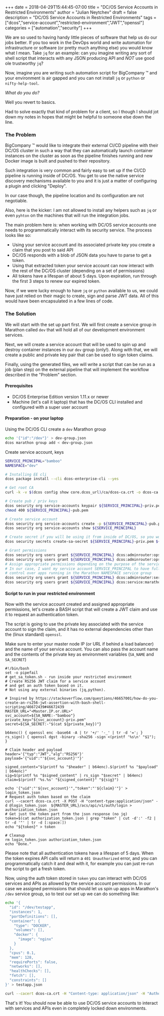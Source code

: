 +++
date = 2018-04-29T15:44:45-07:00
title = "DC/OS Service Accounts in Restricted Environments"
author = "Julian Neytchev"
draft = false
description = "DC/OS Service Accounts in Restricted Environments"
tags = ["dcos","service-account","restricted-environment","JWT","openssl"]
categories = ["automation","security"]
+++

We are so used to having handy little pieces of software that help us do our jobs better. If you too work in the DevOps world and write automation for infrastructure or software (or pretty much anything else) you would know what I mean. Take `jq` for an example: can you imagine writing any sort of shell script that interacts with any JSON producing API and _NOT_ use good ole trustworthy `jq`?

Now, imagine you are writing such automation script for BigCompany &trade; and your environment is air gapped and you can not install `jq` or `python` or `nifty-help-tool`.

_What do you do?_

Well you revert to basics.

Had to solve exactly that kind of problem for a client, so I though I should jot down my notes in hopes that might be helpful to someone else down the line.

<!--more-->

### The Problem

BigCompany &trade; would like to integrate their external CI/CD pipeline with their DC/OS cluster in such a way that they can automatically launch container instances on the cluster as soon as the pipeline finishes running and new Docker image is built and pushed to their repository.

Such integration is very common and fairly easy to set up if the CI/CD pipeline is running inside of DC/OS. You get to use the native service discovery mechanisms available to you and it is just a matter of configuring a plugin and clicking "Deploy".

In our case though, the pipeline location and its configuration are not negotiable.

Also, here is the kicker: I am not allowed to install any helpers such as `jq` or even `pyhton` on the machines that will run the integration jobs.

The main problem here is: when working with DC/OS service accounts one needs to programmatically interact with its security service. The process looks like so:

* Using your service account and its associated private key you create a claim that you post to said API
* DC/OS responds with a blob of JSON data you have to parse to get a token.
* Using that extracted token your service account can now interact with the rest of the DC/OS cluster (depending on a set of permissions)
* All tokens have a lifespan of about 5 days. Upon expiration, run through the first 3 steps to renew our expired token.

Now, if we were lucky enough to have `jq` or `python` available to us, we could have just relied on their magic to create, sign and parse JWT data. All of this would have been encapsulated in a few lines of code.

### The Solution

We will start with the set up part first. We will first create a service group in Marathon called `dev` that will hold all of our development environment services.

Next, we will create a service account that will be used to spin up and destroy container instances in our `dev` group (only!). Along with that, we will create a public and private key pair that can be used to sign token claims.

Finally, using the generated files, we will write a script that can be run as a job (plan step) on the external pipeline that will implement the workflow described in the "Problem" section.

#### Prerequisites

* DC/OS Enterprise Edition version 1.11.x or newer
* Machine (let's call it laptop) that has the DC/OS CLI installed and configured with a super user account

#### Preparation - on your laptop

Using the DC/OS CLI create a `dev` Marathon group
```bash
echo '{"id":"/dev"}' > dev-group.json
dcos marathon group add < dev-group.json
```

Create service account, keys
```bash
SERVICE_PRINCIPAL="bamboo"
NAMESPACE="dev"

# Installing EE cli
dcos package install --cli dcos-enterprise-cli --yes

# Get root CA
curl -k -v $(dcos config show core.dcos_url)/ca/dcos-ca.crt -o dcos-ca.crt

# Create pub / priv keys
dcos security org service-accounts keypair ${SERVICE_PRINCIPAL}-priv.pem ${SERVICE_PRINCIPAL}-pub.pem
chmod 400 ${SERVICE_PRINCIPAL}-pub.pem

# Create service account
dcos security org service-accounts create -p ${SERVICE_PRINCIPAL}-pub.pem -d "DCOS service account for external integration" ${SERVICE_PRINCIPAL}
dcos security org service-accounts show ${SERVICE_PRINCIPAL}

# Create secret if you will be using it from inside of DC/OS, so you won't need to distribute the private keys.
dcos security secrets create-sa-secret ${SERVICE_PRINCIPAL}-priv.pem ${SERVICE_PRINCIPAL} as_secret_${SERVICE_PRINCIPAL}

# Grant permissions
dcos security org users grant ${SERVICE_PRINCIPAL} dcos:adminrouter:ops:mesos full
dcos security org users grant ${SERVICE_PRINCIPAL} dcos:adminrouter:ops:slave full
# Assign appropriate permissions depending on the purpose of the service account
# In our case, I want my service account SERVICE_PRINCIPAL to have full
# control over apps running in the Marathon NAMESPACE service group
dcos security org users grant ${SERVICE_PRINCIPAL} dcos:adminrouter:service:marathon full
dcos security org users grant ${SERVICE_PRINCIPAL} dcos:service:marathon:marathon:services:/${NAMESPACE} full

```
#### Script to run in your restricted environment

Now with the service account created and assigned appropriate permissions, let's create a BASH script that will create a JWT claim and use it to request an authentication token.

The script is going to use the private key associated with the service account to sign the claim, and it has no external dependencies other than the (linux standard) `openssl`.

Make sure to enter your master node IP (or URL if behind a load balancer) and the name of your service account. You can also pass the account name and the contents of the private key as environment variables (`SA_NAME` and `SA_SECRET`)

```
#!/bin/bash
set -o pipefail
# get_sa_token.sh - run inside your restricted environment
# Create RS256 JWT claim for a service account
# and get an auth token based on it.
# Not using any external binaries (jq,python).

# Inspired by https://stackoverflow.com/questions/46657001/how-do-you-create-an-rs256-jwt-assertion-with-bash-shell-scripting/46672439#46672439
MASTER_URL="<Master.IP.or.URL>"
svc_account=${SA_NAME:-"bamboo"}
private_key="${svc_account}-priv.pem"
secret=${SA_SECRET:-"$(cat ${private_key})"}

b64enc() { openssl enc -base64 -A | tr '+/' '-_' | tr -d '='; }
rs_sign() { openssl dgst -binary -sha256 -sign <(printf '%s\n' "$1"); }

# Claim header and payload
header='{"typ":"JWT","alg":"RS256"}'
payload='{"uid":"'${svc_account}'"}'

signed_content="$(printf %s "$header" | b64enc).$(printf %s "$payload" | b64enc)"
sig=$(printf %s "$signed_content" | rs_sign "$secret" | b64enc)
claim=$(printf '%s.%s' "${signed_content}" "${sig}")

echo '{"uid":"'${svc_account}'","token":"'${claim}'"}' > login_token.json
# Request auth token based on the claim
curl --cacert dcos-ca.crt -X POST -H "content-type:application/json" -d @login_token.json  ${MASTER_URL}/acs/api/v1/auth/login > authorization_token.json
# Get just the token part from the json response (no jq)
token=$(cat authorization_token.json | grep "token" | cut -d':' -f2 | tr -d '"' | tr -d [:space:])
echo "${token}" > token

# Cleanup
rm login_token.json authorization_token.json
echo "Done."
```

Please note that all authentication tokens have a lifespan of 5 days. When the token expires API calls will return a `401 Unauthorized` error, and you can programmatically catch it and deal with it, for example you can just re-run the script to get a fresh token.

Now, using the auth token stored in `token` you can interact with DC/OS services and APIs as allowed by the service account permissions. In our case we assigned permissions that should let us spin up apps in Marathon's `/dev` service group, so to test our set up we can do something like:

```bash
echo '{
  "id": "/dev/testapp",
  "instances": 1,
  "portDefinitions": [],
  "container": {
    "type": "DOCKER",
    "volumes": [],
    "docker": {
      "image": "nginx"
    }
  },
  "cpus": 0.1,
  "mem": 128,
  "requirePorts": false,
  "networks": [],
  "healthChecks": [],
  "fetch": [],
  "constraints": []
}' > testapp.json

curl --cacert dcos-ca.crt -H "Content-type: application/json" -H "Authorization: token=$(cat token)" -X POST ${MASTER_URL}/service/marathon/v2/apps -d @testapp.json
```

That's it! You should now be able to use DC/OS service accounts to interact with services and APIs even in completely locked down environments.
